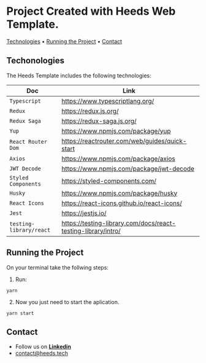 # Project Created with Heeds Web Template.

<p>
 <a href="#technologies">Technologies</a> •
 <a href="#running">Running the Project</a> •
 <a href="#contact">Contact</a>
</p>

<h2 id="technologies">Techonologies</h2>

The Heeds Template includes the following technologies:

| Doc                     | Link                                                          |
| ----------------------- | ------------------------------------------------------------- |
| `Typescript`            | https://www.typescriptlang.org/                               |
| `Redux`                 | https://redux.js.org/                                         |
| `Redux Saga`            | https://redux-saga.js.org/                                    |
| `Yup`                   | https://www.npmjs.com/package/yup                             |
| `React Router Dom`      | https://reactrouter.com/web/guides/quick-start                |
| `Axios`                 | https://www.npmjs.com/package/axios                           |
| `JWT Decode`            | https://www.npmjs.com/package/jwt-decode                      |
| `Styled Components`     | https://styled-components.com/                                |
| `Husky`                 | https://www.npmjs.com/package/husky                           |
| `React Icons`           | https://react-icons.github.io/react-icons/                    |
| `Jest`                  | https://jestjs.io/                                            |
| `testing-library/react` | https://testing-library.com/docs/react-testing-library/intro/ |

<h2 id="running">Running the Project</h2>

On your terminal take the follwing steps:

1. Run:

```
yarn
```

2. Now you just need to start the aplication.

```
yarn start
```

<h2 id="contact">Contact</h2>

- Follow us on **[Linkedin](https://www.linkedin.com/company/heeds-technologies/)**
- contact@heeds.tech
